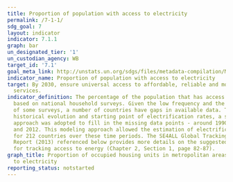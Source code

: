 ```yaml
---
title: Proportion of population with access to electricity
permalink: /7-1-1/
sdg_goal: 7
layout: indicator
indicator: 7.1.1
graph: bar
un_designated_tier: '1'
un_custodian_agency: WB
target_id: '7.1'
goal_meta_link: http://unstats.un.org/sdgs/files/metadata-compilation/Metadata-Goal-7.pdf
indicator_name: Proportion of population with access to electricity
target: By 2030, ensure universal access to affordable, reliable and modern energy
  services.
indicator_definition: The percentage of the population that has access to electricity,
  based on national household surveys. Given the low frequency and the regional distribution
  of some surveys, a number of countries have gaps in available data. To develop the
  historical evolution and starting point of electrification rates, a simple modeling
  approach was adopted to fill in the missing data points - around 1990, 2000, 2010
  and 2012. This modeling approach allowed the estimation of electrification rates
  for 212 countries over these time periods. The SE4ALL Global Tracking Framework
  Report (2013) referenced below provides more details on the suggested methodology
  for tracking access to energy (Chapter 2, Section 1, page 82-87).
graph_title: Proportion of occupied housing units in metropolitan areas with access
  to electricity
reporting_status: notstarted
---
```


